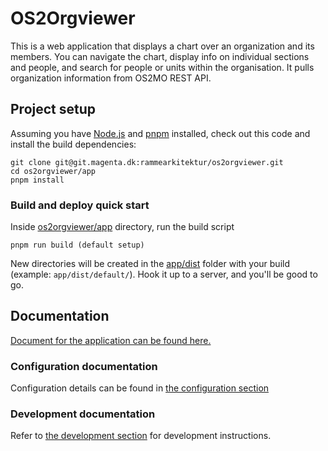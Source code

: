 # OS2Orgviewer

This is a web application that displays a chart over an organization and its members.
You can navigate the chart, display info on individual sections and people, and search for people or units within the organisation.
It pulls organization information from OS2MO REST API.

## Project setup
Assuming you have [Node.js](https://nodejs.org/en/) and [pnpm](https://pnpm.io/) installed, check out this code and install the build dependencies:
```
git clone git@git.magenta.dk:rammearkitektur/os2orgviewer.git
cd os2orgviewer/app
pnpm install
```

### Build and deploy quick start
Inside [os2orgviewer/app](./app) directory, run the build script
```
pnpm run build (default setup)
```

New directories will be created in the [app/dist](./app/dist) folder with your build (example: `app/dist/default/`). Hook it up to a server, and you'll be good to go.

## Documentation
[Document for the application can be found here.](./app/docs/index.md)

### Configuration documentation
Configuration details can be found in [the configuration section](./app/docs/configuration.md)

### Development documentation
Refer to [the development section](./app/docs/development.md) for development instructions.